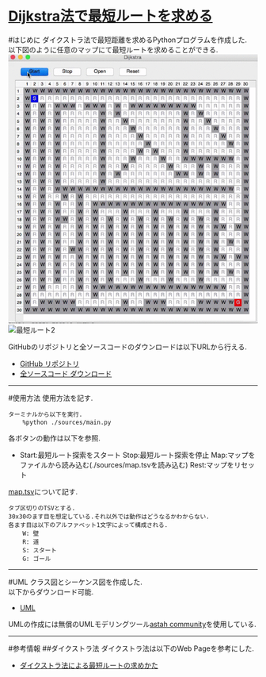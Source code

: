 [Dijkstra法で最短ルートを求める](https://github.com/kantoku009/Dijkstra)
====
#はじめに
ダイクストラ法で最短距離を求めるPythonプログラムを作成した.  
以下図のように任意のマップにて最短ルートを求めることができる.  
![最短ルート1](./image/ShortestRoute/Dijkstra1.gif)
![最短ルート2](./image/ShortestRoute/Dijkstra2.gif)

GitHubのリポジトリと全ソースコードのダウンロードは以下URLから行える.  

- [GitHub リポジトリ](https://github.com/kantoku009/Dijkstra)
- [全ソースコード ダウンロード](https://github.com/kantoku009/Dijkstra/archive/master.zip)

----

#使用方法
使用方法を記す.  

	ターミナルから以下を実行.
		%python ./sources/main.py

各ボタンの動作は以下を参照.

 - Start:最短ルート探索をスタート
		Stop:最短ルート探索を停止
		Map:マップをファイルから読み込む(./sources/map.tsvを読み込む)
		Rest:マップをリセット

[map.tsv](./sources/map.tsv)について記す.

	タブ区切りのTSVとする.
	30x30のます目を想定している.それ以外では動作はどうなるかわからない.
	各ます目は以下のアルファベット1文字によって構成される.
		W: 壁
		R: 道
		S: スタート
		G: ゴール

----

#UML
クラス図とシーケンス図を作成した.  
以下からダウンロード可能.  

- [UML](./UML/UML.asta)

UMLの作成には無償のUMLモデリングツール[astah community](http://astah.change-vision.com/ja/)を使用している.  

----

#参考情報
##ダイクストラ法
ダイクストラ法は以下のWeb Pageを参考にした.  

- [ダイクストラ法による最短ルートの求めかた](http://www.sousakuba.com/Programming/algo_root.html)


